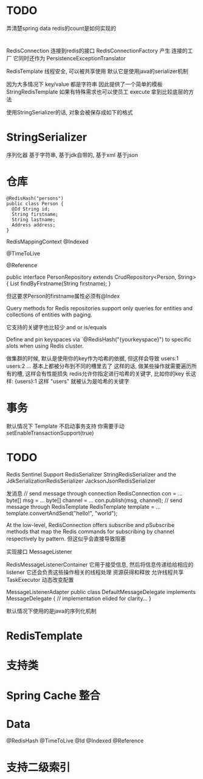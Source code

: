 # TODO #
弄清楚spring data redis的count是如何实现的

#  #
RedisConnection 连接到redis的接口
RedisConnectionFactory 产生 连接的工厂
	它同时还作为 PersistenceExceptionTranslator 

RedisTemplate 线程安全, 可以被共享使用
默认它是使用java的serializer机制

因为大多情况下 key/value 都是字符串
因此提供了一个简单的模板 StringRedisTemplate
如果有特殊需求也可以使员工 execute 拿到比较底层的方法

使用StringSerializer的话, 对象会被保存成如下的格式

# StringSerializer #
序列化器
基于字符串, 基于jdk自带的, 基于xml 基于json


# 仓库 #
```
@RedisHash("persons")
public class Person {
  @Id String id;
  String firstname;
  String lastname;
  Address address;
}
```

RedisMappingContext 
@Indexed

@TimeToLive

@Reference

public interface PersonRepository extends CrudRepository<Person, String> {
  List<Person> findByFirstname(String firstname);
}

但这要求Person的firstname属性必须有@Index

Query methods for Redis repositories support only queries for entities and collections of entities with paging.

它支持的关键字也比较少
and or is/equals

Define and pin keyspaces via `@RedisHash("{yourkeyspace}") to specific slots when using Redis cluster.

做集群的时候, 默认是使用你的key作为哈希的依据, 但这样会导致 users:1 users:2 ... 基本上都被分布到不同的槽里去了
这样的话, 做某些操作就需要遍历所有的槽, 这样会有性能损失
redis允许你指定进行哈希的关键字, 比如你的key 长这样:  {users}:1 这样 "users" 就被认为是哈希的关键字


# 事务 #
默认情况下 Template 不启动事务支持
你需要手动
setEnableTransactionSupport(true)


# TODO #
Redis Sentinel Support
RedisSerializer 
StringRedisSerializer and the JdkSerializationRedisSerializer
JacksonJsonRedisSerializer


发消息
// send message through connection RedisConnection con = ...
byte[] msg = ...
byte[] channel = ...
con.publish(msg, channel); // send message through RedisTemplate
RedisTemplate template = ...
template.convertAndSend("hello!", "world");

At the low-level, RedisConnection offers subscribe and pSubscribe methods that map the Redis commands for subscribing by channel respectively by pattern. 
但这似乎会直接导致阻塞

实现接口 MessageListener

RedisMessageListenerContainer
它用于接受信息, 然后将信息传递给给相应的listener
它还会负责这些操作相关的线程处理
资源获得和释放
允许线程共享 TaskExecutor
动态改变配置


MessageListenerAdapter
public class DefaultMessageDelegate implements MessageDelegate {
  // implementation elided for clarity...
}



<bean id="messageListener" class="org.springframework.data.redis.listener.adapter.MessageListenerAdapter">
  <constructor-arg>
    <bean class="redisexample.DefaultMessageDelegate"/>
  </constructor-arg>
</bean>

<bean id="redisContainer" class="org.springframework.data.redis.listener.RedisMessageListenerContainer">
  <property name="connectionFactory" ref="connectionFactory"/>
  <property name="messageListeners">
    <map>
      <entry key-ref="messageListener">
        <bean class="org.springframework.data.redis.listener.ChannelTopic">
          <constructor-arg value="chatroom">
        </bean>
      </entry>
    </map>
  </property>
</bean>



  <bean id="queue" class="org.springframework.data.redis.support.collections.DefaultRedisList">
    <constructor-arg ref="redisTemplate"/>
    <constructor-arg value="queue-key"/>
  </bean>


默认情况下使用的是java的序列化机制

# RedisTemplate #

# 支持类 #

# Spring Cache 整合 #
<!-- declare Redis Cache Manager -->
<bean id="cacheManager" class="org.springframework.data.redis.cache.RedisCacheManager" c:template-ref="redisTemplate"/>

# Data #
@RedisHash
@TimeToLive
@Id
@Indexed
@Reference

# 支持二级索引 #